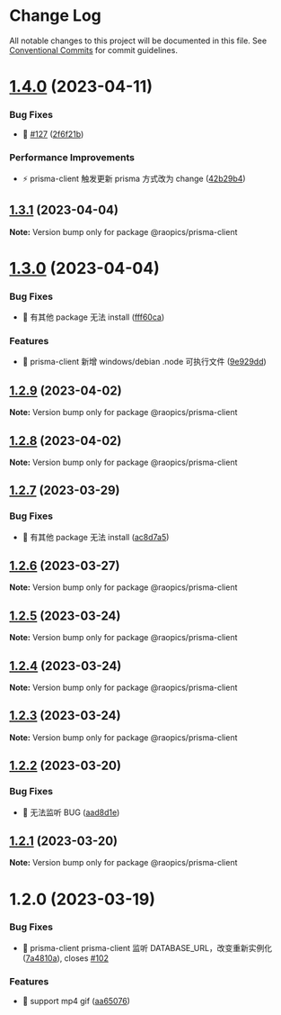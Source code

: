 # Change Log

All notable changes to this project will be documented in this file.
See [Conventional Commits](https://conventionalcommits.org) for commit guidelines.

# [1.4.0](https://github.com/rao-pics/core/compare/@raopics/prisma-client@1.3.1...@raopics/prisma-client@1.4.0) (2023-04-11)

### Bug Fixes

- 🐛 [#127](https://github.com/rao-pics/core/issues/127) ([2f6f21b](https://github.com/rao-pics/core/commit/2f6f21b88d56d46f401d3d255b203c6f78fcfeaf))

### Performance Improvements

- ⚡️ prisma-client 触发更新 prisma 方式改为 change ([42b29b4](https://github.com/rao-pics/core/commit/42b29b4ffcf3b60e32eb934802742a299a659c06))

## [1.3.1](https://github.com/rao-pics/core/compare/@raopics/prisma-client@1.3.0...@raopics/prisma-client@1.3.1) (2023-04-04)

**Note:** Version bump only for package @raopics/prisma-client

# [1.3.0](https://github.com/rao-pics/core/compare/@raopics/prisma-client@1.2.9...@raopics/prisma-client@1.3.0) (2023-04-04)

### Bug Fixes

- 🐛 有其他 package 无法 install ([fff60ca](https://github.com/rao-pics/core/commit/fff60ca023ff75d82a4b89147f646d43aec580c5))

### Features

- 🎸 prisma-client 新增 windows/debian .node 可执行文件 ([9e929dd](https://github.com/rao-pics/core/commit/9e929dd6666f22b6e8930a6473af267a25a7e8bb))

## [1.2.9](https://github.com/rao-pics/core/compare/@raopics/prisma-client@1.2.7...@raopics/prisma-client@1.2.9) (2023-04-02)

**Note:** Version bump only for package @raopics/prisma-client

## [1.2.8](https://github.com/rao-pics/core/compare/@raopics/prisma-client@1.2.7...@raopics/prisma-client@1.2.8) (2023-04-02)

**Note:** Version bump only for package @raopics/prisma-client

## [1.2.7](https://github.com/rao-pics/core/compare/@raopics/prisma-client@1.2.6...@raopics/prisma-client@1.2.7) (2023-03-29)

### Bug Fixes

- 🐛 有其他 package 无法 install ([ac8d7a5](https://github.com/rao-pics/core/commit/ac8d7a584b7e7dde79670fc7bed54f7ac393ecb2))

## [1.2.6](https://github.com/rao-pics/core/compare/@raopics/prisma-client@1.2.5...@raopics/prisma-client@1.2.6) (2023-03-27)

**Note:** Version bump only for package @raopics/prisma-client

## [1.2.5](https://github.com/rao-pics/core/compare/@raopics/prisma-client@1.2.4...@raopics/prisma-client@1.2.5) (2023-03-24)

**Note:** Version bump only for package @raopics/prisma-client

## [1.2.4](https://github.com/rao-pics/core/compare/@raopics/prisma-client@1.2.3...@raopics/prisma-client@1.2.4) (2023-03-24)

**Note:** Version bump only for package @raopics/prisma-client

## [1.2.3](https://github.com/rao-pics/core/compare/@raopics/prisma-client@1.2.2...@raopics/prisma-client@1.2.3) (2023-03-24)

**Note:** Version bump only for package @raopics/prisma-client

## [1.2.2](https://github.com/rao-pics/core/compare/@raopics/prisma-client@1.2.1...@raopics/prisma-client@1.2.2) (2023-03-20)

### Bug Fixes

- 🐛 无法监听 BUG ([aad8d1e](https://github.com/rao-pics/core/commit/aad8d1ead4c99ea781c2cccc8f057b994d243cd8))

## [1.2.1](https://github.com/rao-pics/core/compare/@raopics/prisma-client@1.2.0...@raopics/prisma-client@1.2.1) (2023-03-20)

**Note:** Version bump only for package @raopics/prisma-client

# 1.2.0 (2023-03-19)

### Bug Fixes

- 🐛 prisma-client prisma-client 监听 DATABASE_URL，改变重新实例化 ([7a4810a](https://github.com/rao-pics/core/commit/7a4810a8356f1f3b8e519e8d189a551e3d816752)), closes [#102](https://github.com/rao-pics/core/issues/102)

### Features

- 🎸 support mp4 gif ([aa65076](https://github.com/rao-pics/core/commit/aa65076d66eb46c605b5d95a0ab729b790793f32))
